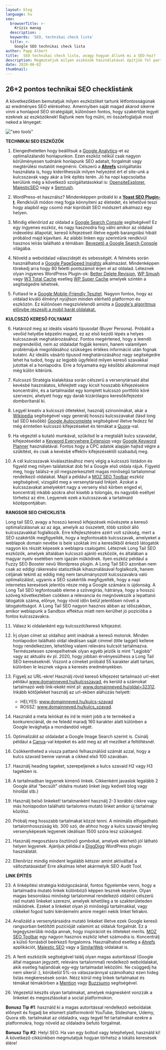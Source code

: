 ```yaml
---
layout: blog
language: hu
seo:
  browserTitle: >-
    Krízis manag
  description: .
  keywords: 'SEO, technikai check lista'
  title: >-
    Google SEO technikai check lista
author: Papp Albert
title:  SEO technikai check lista, avagy hogyan állunk mi a SEO-hoz?
description: Megmutatjuk milyen eszközök használatával építjük fel partnereink SEO stratégiáját, hogyan mérjük és optimalizáljuk a teljesítményünket, milyen eszközök lehetnek a segítségedre, ha magad akarod elvégezni ezt a feladatot.
date: 2020-06-02
thumbnail: 
---
```


## 26+2 pontos technikai SEO checklistánk

A következőkben bemutatjuk milyen eszközöket tartunk létfontosságúnak az eredményes SEO eléréséhez. Amennyiben saját magad akarod sikerre vinni a honlapod SEO stratégiáját,  különösen fontos, hogy szakértője legyél ezeknek az eszközöknek! Rajtunk nem fog múlni, mi összefoglaljuk most neked a lényeget: 

!["seo tools"](../tools.jpg)

**TECHNIKAI SEO ESZKÖZÖK** 

1. Elengedhetetlen hogy beállítsuk a [Google Analytics](http://www.google.com/analytics/)-et az optimalizálandó honlapunkon. Ezen eszköz nélkül csak nagyon körülményesen tudnánk honlapunk SEO adatait, forgalmát vagy megtérülési mutatóit megmérni. Célszerű a [**Ahrefs**](https://ahrefs.com/) szolgáltatás használata is, hogy kideríthessük milyen helyezést ért el site-unk a kulcsszavak vagy akár a link építés terén. Jó ha napi kapcsolatba kerülünk még a következő szolgáltatásokkal is: [OpensiteExplorer](https://moz.com/researchtools/ose/), [MajesticSEO](https://majestic.com/) vagy a [Semrush](https://www.semrush.com/).

2. WordPress-et használsz? Mindenképpen próbáld ki a [**Yoast SEO  Plugin-t**](https://wordpress.org/plugins/wordpress-seo/). Rendkívüli módon meg fogja könnyíteni az életedet, és lehetővé teszi hogy alapból egy csomó már kipróbált SEO módszert alkalmazz egy helyen.

3. Mindig ellenőrizd az oldalad a [Google Search
   Console](http://www.google.com/webmasters/) segítségével! Ez egy ingyenes eszköz, és nagy hasznodra fog válni amikor az oldalad indexelési állapotát, kereső kifejezéseit illetve egyéb barangolási hibáit próbálod majd kijavítani. Az alábbi linken egy szerintünk rendkívül hasznos leírás található a témában: [Bevezető a Google Search Console](https://support.google.com/webmasters/) világába.

4. Növeld a weboldalad válaszidejét és sebességét. A felmérés során használhatod a [Google PageSpeed
    Insights](https://developers.google.com/speed/pagespeed/insights/) alkalmazást. Mindenképpen törekedj arra hogy 80 feletti pontszámot érjen el az oldalad. Léteznek olyan ingyenes WordPress
    Plugin-ok: [Better Delete
    Revision](https://wordpress.org/plugins/better-delete-revision/), [WP
    Smush](https://wordpress.org/plugins/wp-smushit/) vagy [W3 Total Cache](https://community.mythemeshop.com/tutorials/article/8-make-your-website-load-faster-using-w3-total-cache-plugin/) esetleg [WP
    Super
    Cache](https://wordpress.org/plugins/wp-super-cache/) amelyek szintén a segítségedre lehetnek.

5. Futtasd le a [Google Mobile-Friendly
    Tesztet](https://www.google.com/webmasters/tools/mobile-friendly/).
    Nagyon fontos, hogy az oldalad kiváló élményt nyújtson minden elérhető platformon és eszközön. Ez különösen megszívlelendő amióta a [Google's algoritmus előnybe részesíti a mobil barát oldalakat.](https://webmasters.googleblog.com/2015/04/rolling-out-mobile-friendly-update.html)

**KULCSSZÓ KERESŐ FOLYAMAT**

6. Határozd meg az ideális vásárló típusodat (Buyer Persona). Próbáld a vevőid helyébe képzelni magad, ez az első kezdő lépés a helyes kulcsszavak meghatározásához. Fontos megértened, hogy a leendő megrendelőid, nem az oldaladat fogják keresni, hanem valamilyen problémájuk megoldásához szükséges értékes információ után fognak kutatni. Az ideális vásárló típusod meghatározásához nagy segítségedre lehet ha tudod, hogy az legjobb ügyfeleid milyen kereső szavakkal jutottak el a honlapodra. Erre a folyamatra egy későbbi alkalommal majd még külön kitérünk.

7. Kulcsszó Stratégia kialakítása során célszerű a versenytársaid által kevésbé használatos,  kifelejtett vagy kicsit hosszabb kifejezésekre koncentrálni, és a tartalmaidat egy komplett kulcsszó portfólió köré szervezni, ahelyett hogy egy darab kizárólagos keresőkifejezést domborítanál ki.

8. Legyél kreatív a kulcsszó ötletekkel, használj szinonímákat, akár a [Wikipedia](https://www.wikipedia.org/) segítségével vagy generálj hosszú kulcsszavakat (lásd long tail SEO később) [Google
    Autocomplete](https://support.google.com/websearch/answer/106230?hl=hu) segítségével illetve fedezz fel még érintetlen kulcsszó kifejezéseket és témákat a [Quora](https://www.quora.com/)-val.

9. Ha végeztél a kutató munkával, szűkítsd le a megtalált kulcs szavaidat, kifejezéseidet a [Keyword Everywhere
    Extension](https://keywordseverywhere.com/) vagy [Google
    Keyword
    Planner](https://ads.google.com/intl/en/home/tools/keyword-planner/) használatával. Fontos hogy a CPC adatok alapján hajtsd végre a szűkítést, és csak a kevésbé effektív kifejezésektől szabadulj meg.

10.  A cél kulcsszavak kiválasztásához menj végig a kulcsszó listádon és figyeld meg milyen találatokat dob fel a Google első oldala rájuk. Figyeld meg, hogy találsz-e jól megszerkesztett magas minőségű tartalommal rendelkező oldalakat. Majd a például a [MOZ SEO
    Toolbar](https://moz.com/tools/seo-toolbar) eszköz segítségével, vizsgáld meg a versenytársaid linkjeit. Azokat a kulcsszavakat amelyekért nagy a verseny első körben enged el, koncentrálj inkább azokra ahol kisebb a tolongás, és nagyobb eséllyel törhetsz az élre. Legyenek ezek a kulcsszavak a tartalmaid középpontjában.

**RANGSOR SEO CHECKLISTA**

Long tail SEO, avagy a hosszú kereső kifejezések művészete a kereső optimalizálásnak az az ága, amelyik az összetett, több szóból álló kulcsszavakkal foglalkozik. Erre kifejlesztésére azért volt szükség, mert a SEO szakértők megfigyelték, hogy a legfontosabb kulcsszavak, amelyeket a weblapok domain nevébe is bele szoktak írni a keresőkből érkező látogatók nagyon kis részét képesek a weblapra csalogatni. Léteznek Long Tail SEO eszközök, amelyek általában kulcsszó ajánló eszközök, és általában a magyar nyelv esetében nem igazán működnek. Ilyen eszköz például a Fuzzy SEO Booster nevű Wordpress plugin. A Long Tail SEO azonban nem csak az eddigi rákeresési statisztikák kihasználásával foglalkozik, hanem céljának tekinti az eddig még nem tanulmányozott kulcsszavakra való optimalizálást, ugyanis a SEO szakértők megfigyelték, hogy a napi internetes keresések jelentős része még a Google számára is újdonság. A Long Tail SEO legfontosabb eleme a szövegírás, hátránya, hogy a hosszú szöveg következtében csökken a relevancia és megnövekszik a lepattanó látogatók száma, előnye, hogy rövid időn belül jelentősen növeli a látogatottságot. A Long Tail SEO nagyon hasznos abban az időszakban, amikor weblapunk a Sandbox effektus miatt nem kerülhet jó pozícióba a fontos kulcsszavakra.

11. Válasz ki oldalanként egy kulcsszót/kereső kifejezést.

12. Írj olyan címet az oldalhoz amit imádnak a kereső motorok. Minden honlapodon található oldal ideálisan saját címmel (title taggel) kellene hogy rendelkezzen, lehetőleg valami releváns kulcsót tartalmazva. Természetesen szerepelhetnek olyan egyéb jelzők is mint "Legjobb" vagy az aktuális év pl. 2020, hogy jobban érvényesülhess a Long Tail SEO kereséseknél. Viszont a címeket próbáld 55 karakter alatt tartani, különben le lesznek vágva a keresés eredményekben.

13. Figyelj az URL-ekre! Használj rövid kereső kifejezést tartalmazó url-eket például www.domainneved.hu/kulcsszavad, és kerüld a számokat tartalmazó web link-ekekt mint pl: www.domainneved.hu/oldal=32312. Inkább kötőjeleket használj az url-ekben aláhúzás helyett:    
    * HELYES: www.domainneved.hu/kulcs-szavad  
    * ROSSZ: www.domainneved.hu/kulcs_szavad.

14. Használd a meta leírókat és írd le miért jobb a te terméked a konkurenciánál, de ne feledd maradj 160 karakter alatt különben a Google levághatja a mondandód végét.

15. Optimalizáld az oldaladat a Google Image Search szerint is. Csinálj például a [Canva](http://www.canva.com/)-val képeket és add meg az alt mezőket a feltöltésnél.
  
16. Csökkentheted a vissza pattanó felhasználóid számát azzal, hogy a kulcs szavaid benne vannak a cikked első 100 szavában.

17.  Használj heading tageket, szerepeljenek a kulcs szavaid H2 vagy H3 tagekben is.

18.  A tartalmadban legyenek kimenő linkek. Cikkenként javaslok legalább 2 Google által "becsült" oldalra mutató linket (egy kedvelt blog vagy híroldal stb.)

19.  Használj belső linkeket! tartalmanként használj 2-3 korábbi cikkre vagy más honlapodon található tartalomra mutató linket amikor új tartalmat közölsz.

20. Próbálj meg hosszabb tartalmakat közzé tenni. A minimális elfogadható tartalomhosszúság kb. 300 szó, de ahhoz hogy a kulcs szavaid tényleg versenyképesek legyenek ideálisan 1500 szóra lesz szükséged.

21. Használj megosztásra ösztönző gombokat, amelyek elérhető jól látható helyen legyenek. Ajánljuk például a [DiggDigg](https://buffer.com/diggdigg) WordPress plugin használatát.

22.  Ellenőrizz mindig mindent legalább kétszer amint aktiváltad a változtatásaidat! Erre alkalmas lehet akármelyik SEO Audit Tool.

**LINK ÉPÍTÉS**

23. A linképítési stratégia kidolgozásánál, fontos figyelembe venni, hogy a tartalmadra mutató linkek különböző képpen lesznek kezelve. Olyan magas besorolású minőségi tartalommal rendelkező oldalról célszerű rád mutató linkeket szerezni, amelyek lehetőleg a te szakterületeden működnek. Ezeket a linkeket olyan jó minőségű tartalmakkal, vagy cikkekel fogod tudni kiérdemelni amire megéri nekik linket felrakni.

24. Analizáld a versenytársaidra mutató linkeket illetve ezek Google kereső rangsorban betöltött pozícióját valamint az oldaluk forgalmát. Ez a legegyszerűbb módja annak, hogy inspirációt és ötleteket meríts. [MOZ SEO
    Toolbar](https://moz.com/tools/seo-toolbar) egy nagyon hasznos eszköz lehet számodra is. Koncentrálj a külső forrásból beérkező forgalomra. Használhatod esetleg a [Ahrefs](https://ahrefs.com/) applikációt, [Majestic
    SEO](https://majestic.com/) vagy a [SimilarWeb](http://www.similarweb.com/) oldalakat is.

25. A fenti eszközök segítségével találj olyan magas autoritással (Google által magasan jegyzett, releváns tartalommal) rendelkező weboldalakat, akik esetleg hajlandóak egy-egy tartalmadat leközölni. Ne csüggedj ha nem sikerül :), körübelül 5%-os válaszaránnyal számolhatsz ezen hideg listás megkeresések során. Nézz körül még linkek tartalmakat és témákat témakörben a [Mention](https://mention.com/hu/) vagy  [Buzzsumo](http://buzzsumo.com/) segítségével.

26.  Végezetül készíts olyan tartalmakat, amelyek mágnesként vonzzák a linkeket és megosztásokat a social platformokon.


**Bonusz Tip \#1**: használd ki a magas autoritással rendelkező weboldalak előnyeit és fogadj be elismert platformokról YouTube,
Slideshare, Udemy, Quora stb. tartalmakat az oldaladra, vagy tegyél fel tartalmakat ezekre a platformokra, hogy növeld az oldaladra befutó forgalmat.

**Bonusz Tip \#2**: Helyi SEO. Ha van egy boltod vagy telephelyed, használd ki! A következő cikkünkben megmutatjuk hogyan törhetsz a lokális keresések élére!
